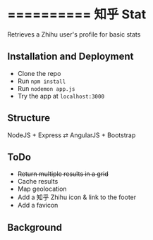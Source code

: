 ==========
知乎 Stat
==========

Retrieves a Zhihu user's profile for basic stats

## Installation and Deployment
* Clone the repo
* Run `npm install`
* Run `nodemon app.js` 
* Try the app at `localhost:3000`

## Structure

NodeJS + Express ⇄ AngularJS + Bootstrap

## ToDo
* ~~Return multiple results in a grid~~
* Cache results
* Map geolocation
* Add a 知乎 Zhihu icon & link to the footer
* Add a favicon

## Background
